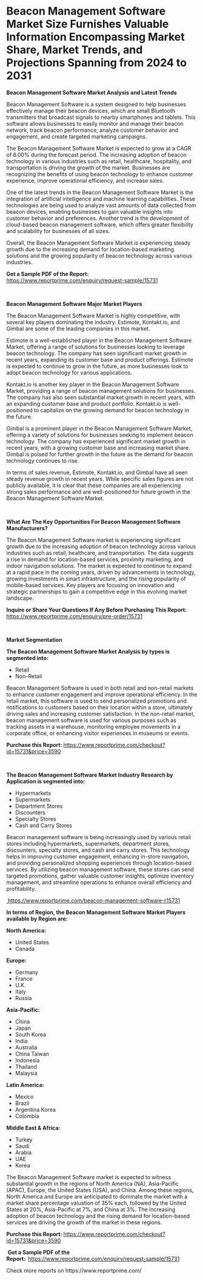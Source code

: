 <p><h1>Beacon Management Software Market Size Furnishes Valuable Information Encompassing Market Share, Market Trends, and Projections Spanning from 2024 to 2031</h1></p><p><strong>Beacon Management Software Market Analysis and Latest Trends</strong></p>
<p><p>Beacon Management Software is a system designed to help businesses effectively manage their beacon devices, which are small Bluetooth transmitters that broadcast signals to nearby smartphones and tablets. This software allows businesses to easily monitor and manage their beacon network, track beacon performance, analyze customer behavior and engagement, and create targeted marketing campaigns.</p><p>The Beacon Management Software Market is expected to grow at a CAGR of 8.00% during the forecast period. The increasing adoption of beacon technology in various industries such as retail, healthcare, hospitality, and transportation is driving the growth of the market. Businesses are recognizing the benefits of using beacon technology to enhance customer experience, improve operational efficiency, and increase sales.</p><p>One of the latest trends in the Beacon Management Software Market is the integration of artificial intelligence and machine learning capabilities. These technologies are being used to analyze vast amounts of data collected from beacon devices, enabling businesses to gain valuable insights into customer behavior and preferences. Another trend is the development of cloud-based beacon management software, which offers greater flexibility and scalability for businesses of all sizes.</p><p>Overall, the Beacon Management Software Market is experiencing steady growth due to the increasing demand for location-based marketing solutions and the growing popularity of beacon technology across various industries.</p></p>
<p><strong>Get a Sample PDF of the Report:&nbsp;</strong> <a href="https://www.reportprime.com/enquiry/request-sample/15731">https://www.reportprime.com/enquiry/request-sample/15731</a></p>
<p>&nbsp;</p>
<p><strong>Beacon Management Software Major Market Players</strong></p>
<p><p>The Beacon Management Software Market is highly competitive, with several key players dominating the industry. Estimote, Kontakt.io, and Gimbal are some of the leading companies in this market.</p><p>Estimote is a well-established player in the Beacon Management Software Market, offering a range of solutions for businesses looking to leverage beacon technology. The company has seen significant market growth in recent years, expanding its customer base and product offerings. Estimote is expected to continue to grow in the future, as more businesses look to adopt beacon technology for various applications.</p><p>Kontakt.io is another key player in the Beacon Management Software Market, providing a range of beacon management solutions for businesses. The company has also seen substantial market growth in recent years, with an expanding customer base and product portfolio. Kontakt.io is well-positioned to capitalize on the growing demand for beacon technology in the future.</p><p>Gimbal is a prominent player in the Beacon Management Software Market, offering a variety of solutions for businesses seeking to implement beacon technology. The company has experienced significant market growth in recent years, with a growing customer base and increasing market share. Gimbal is poised for further growth in the future as the demand for beacon technology continues to rise.</p><p>In terms of sales revenue, Estimote, Kontakt.io, and Gimbal have all seen steady revenue growth in recent years. While specific sales figures are not publicly available, it is clear that these companies are all experiencing strong sales performance and are well-positioned for future growth in the Beacon Management Software Market.</p></p>
<p>&nbsp;</p>
<p><strong>What Are The Key Opportunities For Beacon Management Software Manufacturers?</strong></p>
<p><p>The Beacon Management Software market is experiencing significant growth due to the increasing adoption of beacon technology across various industries such as retail, healthcare, and transportation. The data suggests a rise in demand for location-based services, proximity marketing, and indoor navigation solutions. The market is expected to continue to expand at a rapid pace in the coming years, driven by advancements in technology, growing investments in smart infrastructure, and the rising popularity of mobile-based services. Key players are focusing on innovation and strategic partnerships to gain a competitive edge in this evolving market landscape.</p></p>
<p><strong>Inquire or Share Your Questions If Any Before Purchasing This Report:</strong> <a href="https://www.reportprime.com/enquiry/pre-order/15731">https://www.reportprime.com/enquiry/pre-order/15731</a></p>
<p>&nbsp;</p>
<p><strong>Market Segmentation</strong></p>
<p><strong>The Beacon Management Software Market Analysis by types is segmented into:</strong></p>
<p><ul><li>Retail</li><li>Non-Retail</li></ul></p>
<p><p>Beacon Management Software is used in both retail and non-retail markets to enhance customer engagement and improve operational efficiency. In the retail market, this software is used to send personalized promotions and notifications to customers based on their location within a store, ultimately driving sales and increasing customer satisfaction. In the non-retail market, beacon management software is used for various purposes such as tracking assets in a warehouse, monitoring employee movements in a corporate office, or enhancing visitor experiences in museums or events.</p></p>
<p><strong>Purchase this Report:&nbsp;</strong><a href="https://www.reportprime.com/checkout?id=15731&price=3590">https://www.reportprime.com/checkout?id=15731&price=3590</a></p>
<p>&nbsp;</p>
<p><strong>The Beacon Management Software Market Industry Research by Application is segmented into:</strong></p>
<p><ul><li>Hypermarkets</li><li>Supermarkets</li><li>Department Stores</li><li>Discounters</li><li>Specialty Stores</li><li>Cash and Carry Stores</li></ul></p>
<p><p>Beacon management software is being increasingly used by various retail stores including hypermarkets, supermarkets, department stores, discounters, specialty stores, and cash and carry stores. This technology helps in improving customer engagement, enhancing in-store navigation, and providing personalized shopping experiences through location-based services. By utilizing beacon management software, these stores can send targeted promotions, gather valuable customer insights, optimize inventory management, and streamline operations to enhance overall efficiency and profitability.</p></p>
<p><a href="https://www.reportprime.com/beacon-management-software-r15731">&nbsp;https://www.reportprime.com/beacon-management-software-r15731</a></p>
<p><strong>In terms of Region, the Beacon Management Software Market Players available by Region are:</strong></p>
<p>
    <p> <strong> North America: </strong>
        <ul>
            <li>United States</li>
            <li>Canada</li>
        </ul>
        </p> 
    <p> <strong> Europe: </strong>
        <ul>
            <li>Germany</li>
            <li>France</li>
            <li>U.K.</li>
            <li>Italy</li>
            <li>Russia</li>
        </ul>
        </p> 
    <p> <strong> Asia-Pacific: </strong>
        <ul>
            <li>China</li>
            <li>Japan</li>
            <li>South Korea</li>
            <li>India</li>
            <li>Australia</li>
            <li>China Taiwan</li>
            <li>Indonesia</li>
            <li>Thailand</li>
            <li>Malaysia</li>
        </ul>
        </p> 
    <p> <strong> Latin America: </strong>
        <ul>
            <li>Mexico</li>
            <li>Brazil</li>
            <li>Argentina Korea</li>
            <li>Colombia</li>
        </ul>
        </p> 
    <p> <strong> Middle East & Africa: </strong>
        <ul>
            <li>Turkey</li>
            <li>Saudi</li>
            <li>Arabia</li>
            <li>UAE</li>
            <li>Korea</li>
        </ul>
    </p>
    </p>
<p><p>The Beacon Management Software market is expected to witness substantial growth in the regions of North America (NA), Asia-Pacific (APAC), Europe, the United States (USA), and China. Among these regions, North America and Europe are anticipated to dominate the market with a market share percentage valuation of 35% each, followed by the United States at 20%, Asia-Pacific at 7%, and China at 3%. The increasing adoption of beacon technology and the rising demand for location-based services are driving the growth of the market in these regions.</p></p>
<p><strong>Purchase this Report: </strong><a href="https://www.reportprime.com/checkout?id=15731&price=3590">https://www.reportprime.com/checkout?id=15731&price=3590</a></p>
<p>&nbsp;<strong>Get a Sample PDF of the Report:&nbsp;&nbsp;</strong><a href="https://www.reportprime.com/enquiry/request-sample/15731">https://www.reportprime.com/enquiry/request-sample/15731</a></p>
<p><strong></strong></p>
<p>Check more reports on https://www.reportprime.com/</p>